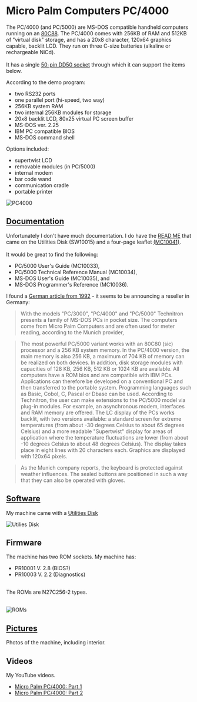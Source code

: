 # Micro Palm Computers PC/4000
The PC/4000 (and PC/5000) are MS-DOS compatible handheld computers running on an [80C88](/Pictures/Micro_Palm_80C88.jpg).  The PC/4000 comes with 256KB of RAM and 512KB of "virtual disk" storage, and has a 20x8 character, 120x64 graphics capable, backlit LCD.  They run on three C-size batteries (alkaline or rechargeable NiCd).<br>  
It has a single [50-pin DD50 socket](/Pictures/Micro_Palm_DD50_interface.jpg) through which it can support the items below.<br>

According to the demo program:
- two RS232 ports
- one parallel port (hi-speed, two way)
- 256KB system RAM
- two internal 256KB modules for storage
- 20x8 backlit LCD, 80x25 virtual PC screen buffer
- MS-DOS ver. 2.25
- IBM PC compatible BIOS
- MS-DOS command shell

Options included:
- supertwist LCD
- removable modules (in PC/5000)
- internal modem
- bar code wand
- communication cradle
- portable printer

![PC4000](/Pictures/Micro_Palm_PC4000.jpg)

## [Documentation](/Documents)
Unfortunately I don't have much documentation.  I do have the [READ.ME](/Documents/README.txt) that came on the Utilities Disk (SW10015) and a four-page leaflet [(MC10041)](/Documents/MicroPalm_PC4000_Important_Information_MC10041.pdf).
<br> <br>
It would be great to find the following:<br>
- PC/5000 User's Guide (MC10033),
- PC/5000 Technical Reference Manual (MC10034),
- MS-DOS User's Guide (MC10035), and
- MS-DOS Programmer's Reference (MC10036).

I found a [German article from 1992](http://www.cowo.de/a/1133979) - it seems to be announcing a reseller in Germany:

> With the models "PC/3000", "PC/4000" and "PC/5000" Technitron presents a family of MS-DOS PCs in pocket size. The computers come from Micro Paim Computers and are often used for meter reading, according to the Munich provider,

> The most powerful PC/5000 variant works with an 80C80 (sic) processor and a 256 KB system memory. In the PC/4000 version, the main memory is also 256 KB, a maximum of 704 KB of memory can be realized on both devices. In addition, disk storage modules with capacities of 128 KB, 256 KB, 512 KB or 1024 KB are available. All computers have a ROM bios and are compatible with IBM PCs. Applications can therefore be developed on a conventional PC and then transferred to the portable system. Programming languages such as Basic, Cobol, C, Pascal or Dbase can be used. According to Technitron, the user can make extensions to the PC/5000 model via plug-in modules. For example, an asynchronous modem, interfaces and RAM memory are offered. The LC display of the PCs works backlit, with two versions available: a standard screen for extreme temperatures (from about -30 degrees Celsius to about 65 degrees Celsius) and a more readable "Supertwist" display for areas of application where the temperature fluctuations are lower (from about -10 degrees Celsius to about 48 degrees Celsius). The display takes place in eight lines with 20 characters each. Graphics are displayed with 120x64 pixels.

> As the Munich company reports, the keyboard is protected against weather influences. The sealed buttons are positioned in such a way that they can also be operated with gloves.

## [Software](/Software)
My machine came with a [Utilities Disk](/Software/MicroPalm_Utilities_Disk_SW10015.zip)<br>

![Utilies Disk](/Software/MicroPalm_Utilities_Disk_SW10015.jpg)

## Firmware
The machine has two ROM sockets.  My machine has:
- PR10001 V. 2.8 (BIOS?)
- PR10003 V. 2.2 (Diagnostics)
<br>
The ROMs are N27C256-2 types.<br><br>

![ROMs](/Pictures/Micro_Palm_ROMs1.jpg)

## [Pictures](/Pictures)
Photos of the machine, including interior.

## Videos
My YouTube videos.<br>
- [Micro Palm PC/4000: Part 1](https://youtu.be/sYC32jD33a0)
- [Micro Palm PC/4000: Part 2](https://youtu.be/t-Lt_9J98sY)

